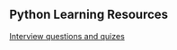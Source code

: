 ## Python Learning Resources

[Interview questions and quizes](https://www.techbeamers.com/python-interview-questions-programmers/)